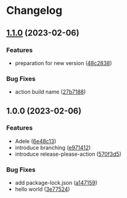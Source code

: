 # Changelog

## [1.1.0](https://github.com/atstoyanov/release-workflows/compare/v1.0.0...v1.1.0) (2023-02-06)


### Features

* preparation for new version ([48c2838](https://github.com/atstoyanov/release-workflows/commit/48c2838340616e605239fed073d49396be784f6d))


### Bug Fixes

* action build name ([27b7188](https://github.com/atstoyanov/release-workflows/commit/27b71884f8570da495056da7e3d2d6026bf53a4d))

## 1.0.0 (2023-02-06)


### Features

* Adele ([6e48c13](https://github.com/atstoyanov/release-workflows/commit/6e48c13e730be391ed894264a98e7d59f50d7258))
* introduce branching ([e971412](https://github.com/atstoyanov/release-workflows/commit/e971412c4346e50ab464fb32981d0224a518236f))
* introduce release-please-action ([570f3d5](https://github.com/atstoyanov/release-workflows/commit/570f3d5412e10c0c89d29d1b85cd7e543d28d0b3))


### Bug Fixes

* add package-lock.json ([a147159](https://github.com/atstoyanov/release-workflows/commit/a1471592b353338560a2d0ffe8f18d2b1c002db3))
* hello world ([3e77524](https://github.com/atstoyanov/release-workflows/commit/3e77524020a79f58560d08309148a45bd9d9954f))
